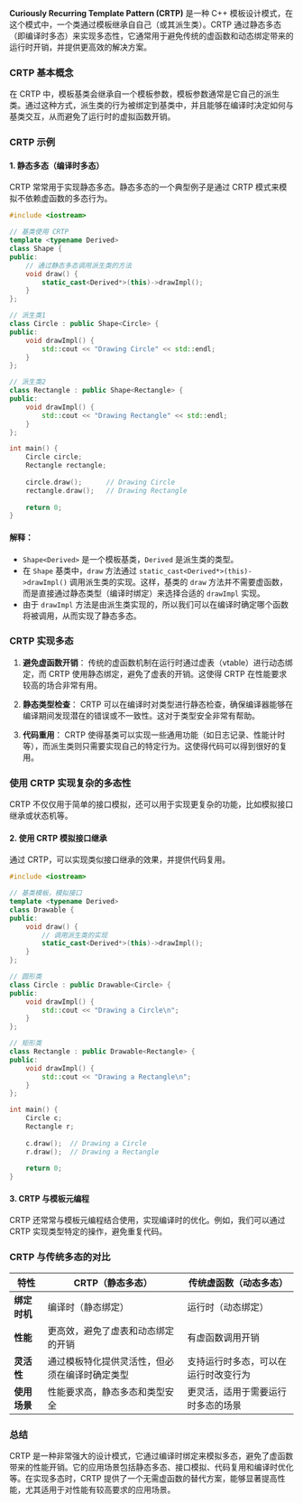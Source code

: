 **Curiously Recurring Template Pattern (CRTP)** 是一种 C++ 模板设计模式，在这个模式中，一个类通过模板继承自自己（或其派生类）。CRTP 通过静态多态（即编译时多态）来实现多态性，它通常用于避免传统的虚函数和动态绑定带来的运行时开销，并提供更高效的解决方案。

### CRTP 基本概念

在 CRTP 中，模板基类会继承自一个模板参数，模板参数通常是它自己的派生类。通过这种方式，派生类的行为被绑定到基类中，并且能够在编译时决定如何与基类交互，从而避免了运行时的虚拟函数开销。

### CRTP 示例

#### 1. 静态多态（编译时多态）

CRTP 常常用于实现静态多态。静态多态的一个典型例子是通过 CRTP 模式来模拟不依赖虚函数的多态行为。

```cpp
#include <iostream>

// 基类使用 CRTP
template <typename Derived>
class Shape {
public:
    // 通过静态多态调用派生类的方法
    void draw() {
        static_cast<Derived*>(this)->drawImpl();
    }
};

// 派生类1
class Circle : public Shape<Circle> {
public:
    void drawImpl() {
        std::cout << "Drawing Circle" << std::endl;
    }
};

// 派生类2
class Rectangle : public Shape<Rectangle> {
public:
    void drawImpl() {
        std::cout << "Drawing Rectangle" << std::endl;
    }
};

int main() {
    Circle circle;
    Rectangle rectangle;
    
    circle.draw();      // Drawing Circle
    rectangle.draw();   // Drawing Rectangle
    
    return 0;
}
```

#### 解释：
- `Shape<Derived>` 是一个模板基类，`Derived` 是派生类的类型。
- 在 `Shape` 基类中，`draw` 方法通过 `static_cast<Derived*>(this)->drawImpl()` 调用派生类的实现。这样，基类的 `draw` 方法并不需要虚函数，而是直接通过静态类型（编译时绑定）来选择合适的 `drawImpl` 实现。
- 由于 `drawImpl` 方法是由派生类实现的，所以我们可以在编译时确定哪个函数将被调用，从而实现了静态多态。

### CRTP 实现多态

1. **避免虚函数开销**：
   传统的虚函数机制在运行时通过虚表（vtable）进行动态绑定，而 CRTP 使用静态绑定，避免了虚表的开销。这使得 CRTP 在性能要求较高的场合非常有用。

2. **静态类型检查**：
   CRTP 可以在编译时对类型进行静态检查，确保编译器能够在编译期间发现潜在的错误或不一致性。这对于类型安全非常有帮助。

3. **代码重用**：
   CRTP 使得基类可以实现一些通用功能（如日志记录、性能计时等），而派生类则只需要实现自己的特定行为。这使得代码可以得到很好的复用。

### 使用 CRTP 实现复杂的多态性

CRTP 不仅仅用于简单的接口模拟，还可以用于实现更复杂的功能，比如模拟接口继承或状态机等。

#### 2. 使用 CRTP 模拟接口继承

通过 CRTP，可以实现类似接口继承的效果，并提供代码复用。

```cpp
#include <iostream>

// 基类模板，模拟接口
template <typename Derived>
class Drawable {
public:
    void draw() {
        // 调用派生类的实现
        static_cast<Derived*>(this)->drawImpl();
    }
};

// 圆形类
class Circle : public Drawable<Circle> {
public:
    void drawImpl() {
        std::cout << "Drawing a Circle\n";
    }
};

// 矩形类
class Rectangle : public Drawable<Rectangle> {
public:
    void drawImpl() {
        std::cout << "Drawing a Rectangle\n";
    }
};

int main() {
    Circle c;
    Rectangle r;
    
    c.draw();  // Drawing a Circle
    r.draw();  // Drawing a Rectangle
    
    return 0;
}
```

#### 3. CRTP 与模板元编程

CRTP 还常常与模板元编程结合使用，实现编译时的优化。例如，我们可以通过 CRTP 实现类型特定的操作，避免重复代码。

### CRTP 与传统多态的对比

| 特性               | CRTP（静态多态）                             | 传统虚函数（动态多态）                  |
|--------------------|---------------------------------------------|----------------------------------------|
| **绑定时机**       | 编译时（静态绑定）                         | 运行时（动态绑定）                     |
| **性能**           | 更高效，避免了虚表和动态绑定的开销        | 有虚函数调用开销                        |
| **灵活性**         | 通过模板特化提供灵活性，但必须在编译时确定类型 | 支持运行时多态，可以在运行时改变行为    |
| **使用场景**       | 性能要求高，静态多态和类型安全             | 更灵活，适用于需要运行时多态的场景      |

### 总结

CRTP 是一种非常强大的设计模式，它通过编译时绑定来模拟多态，避免了虚函数带来的性能开销。它的应用场景包括静态多态、接口模拟、代码复用和编译时优化等。在实现多态时，CRTP 提供了一个无需虚函数的替代方案，能够显著提高性能，尤其适用于对性能有较高要求的应用场景。